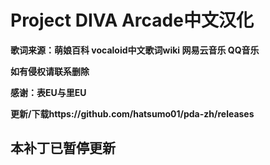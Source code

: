 # Project DIVA Arcade中文汉化

**歌词来源：萌娘百科 vocaloid中文歌词wiki 网易云音乐 QQ音乐**

**如有侵权请联系删除**

**感谢：表EU与里EU**

**更新/下载https://github.com/hatsumo01/pda-zh/releases**

## 本补丁已暂停更新
